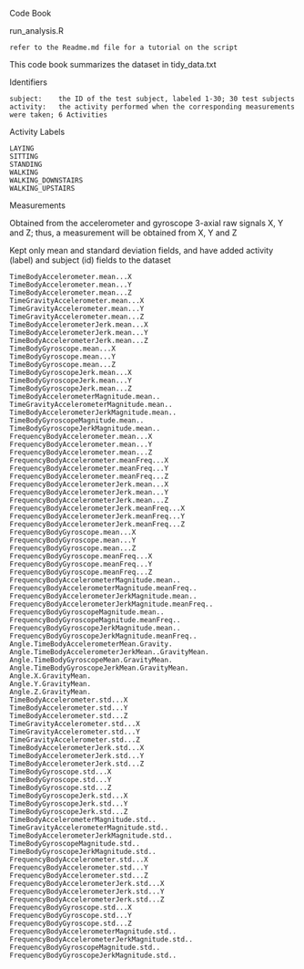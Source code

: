 Code Book

run_analysis.R

    refer to the Readme.md file for a tutorial on the script

This code book summarizes the dataset in tidy_data.txt

Identifiers

    subject:    the ID of the test subject, labeled 1-30; 30 test subjects
    activity:   the activity performed when the corresponding measurements were taken; 6 Activities

Activity Labels

    LAYING
    SITTING
    STANDING
    WALKING
    WALKING_DOWNSTAIRS
    WALKING_UPSTAIRS
    


Measurements

  Obtained from the accelerometer and gyroscope 3-axial raw signals X, Y and Z; thus, a measurement will be obtained from X, Y and Z 

  Kept only mean and standard deviation fields, and have added activity (label) and subject (id) fields to the dataset

    TimeBodyAccelerometer.mean...X
    TimeBodyAccelerometer.mean...Y
    TimeBodyAccelerometer.mean...Z
    TimeGravityAccelerometer.mean...X
    TimeGravityAccelerometer.mean...Y
    TimeGravityAccelerometer.mean...Z
    TimeBodyAccelerometerJerk.mean...X
    TimeBodyAccelerometerJerk.mean...Y
    TimeBodyAccelerometerJerk.mean...Z
    TimeBodyGyroscope.mean...X
    TimeBodyGyroscope.mean...Y
    TimeBodyGyroscope.mean...Z
    TimeBodyGyroscopeJerk.mean...X
    TimeBodyGyroscopeJerk.mean...Y
    TimeBodyGyroscopeJerk.mean...Z
    TimeBodyAccelerometerMagnitude.mean..
    TimeGravityAccelerometerMagnitude.mean..
    TimeBodyAccelerometerJerkMagnitude.mean..
    TimeBodyGyroscopeMagnitude.mean..
    TimeBodyGyroscopeJerkMagnitude.mean..
    FrequencyBodyAccelerometer.mean...X
    FrequencyBodyAccelerometer.mean...Y
    FrequencyBodyAccelerometer.mean...Z
    FrequencyBodyAccelerometer.meanFreq...X
    FrequencyBodyAccelerometer.meanFreq...Y
    FrequencyBodyAccelerometer.meanFreq...Z
    FrequencyBodyAccelerometerJerk.mean...X
    FrequencyBodyAccelerometerJerk.mean...Y
    FrequencyBodyAccelerometerJerk.mean...Z
    FrequencyBodyAccelerometerJerk.meanFreq...X
    FrequencyBodyAccelerometerJerk.meanFreq...Y
    FrequencyBodyAccelerometerJerk.meanFreq...Z
    FrequencyBodyGyroscope.mean...X
    FrequencyBodyGyroscope.mean...Y
    FrequencyBodyGyroscope.mean...Z
    FrequencyBodyGyroscope.meanFreq...X
    FrequencyBodyGyroscope.meanFreq...Y
    FrequencyBodyGyroscope.meanFreq...Z
    FrequencyBodyAccelerometerMagnitude.mean..
    FrequencyBodyAccelerometerMagnitude.meanFreq..
    FrequencyBodyAccelerometerJerkMagnitude.mean..
    FrequencyBodyAccelerometerJerkMagnitude.meanFreq..
    FrequencyBodyGyroscopeMagnitude.mean..
    FrequencyBodyGyroscopeMagnitude.meanFreq..
    FrequencyBodyGyroscopeJerkMagnitude.mean..
    FrequencyBodyGyroscopeJerkMagnitude.meanFreq..
    Angle.TimeBodyAccelerometerMean.Gravity.
    Angle.TimeBodyAccelerometerJerkMean..GravityMean.
    Angle.TimeBodyGyroscopeMean.GravityMean.
    Angle.TimeBodyGyroscopeJerkMean.GravityMean.
    Angle.X.GravityMean.
    Angle.Y.GravityMean.
    Angle.Z.GravityMean.
    TimeBodyAccelerometer.std...X
    TimeBodyAccelerometer.std...Y
    TimeBodyAccelerometer.std...Z
    TimeGravityAccelerometer.std...X
    TimeGravityAccelerometer.std...Y
    TimeGravityAccelerometer.std...Z
    TimeBodyAccelerometerJerk.std...X
    TimeBodyAccelerometerJerk.std...Y
    TimeBodyAccelerometerJerk.std...Z
    TimeBodyGyroscope.std...X
    TimeBodyGyroscope.std...Y
    TimeBodyGyroscope.std...Z
    TimeBodyGyroscopeJerk.std...X
    TimeBodyGyroscopeJerk.std...Y
    TimeBodyGyroscopeJerk.std...Z
    TimeBodyAccelerometerMagnitude.std..
    TimeGravityAccelerometerMagnitude.std..
    TimeBodyAccelerometerJerkMagnitude.std..
    TimeBodyGyroscopeMagnitude.std..
    TimeBodyGyroscopeJerkMagnitude.std..
    FrequencyBodyAccelerometer.std...X
    FrequencyBodyAccelerometer.std...Y
    FrequencyBodyAccelerometer.std...Z
    FrequencyBodyAccelerometerJerk.std...X
    FrequencyBodyAccelerometerJerk.std...Y
    FrequencyBodyAccelerometerJerk.std...Z
    FrequencyBodyGyroscope.std...X
    FrequencyBodyGyroscope.std...Y
    FrequencyBodyGyroscope.std...Z
    FrequencyBodyAccelerometerMagnitude.std..
    FrequencyBodyAccelerometerJerkMagnitude.std..
    FrequencyBodyGyroscopeMagnitude.std..
    FrequencyBodyGyroscopeJerkMagnitude.std..
